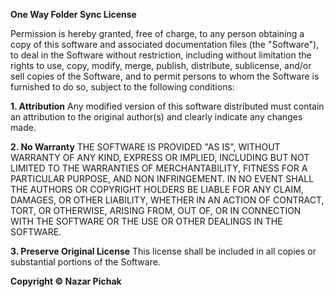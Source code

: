 **One Way Folder Sync License**

Permission is hereby granted, free of charge, to any person obtaining a copy of this software and associated documentation files (the "Software"), to deal in the Software without restriction, including without limitation the rights to use, copy, modify, merge, publish, distribute, sublicense, and/or sell copies of the Software, and to permit persons to whom the Software is furnished to do so, subject to the following conditions:

**1. Attribution**
Any modified version of this software distributed must contain an attribution to the original author(s) and clearly indicate any changes made.


**2. No Warranty**
THE SOFTWARE IS PROVIDED "AS IS", WITHOUT WARRANTY OF ANY KIND, EXPRESS OR IMPLIED, INCLUDING BUT NOT LIMITED TO THE WARRANTIES OF MERCHANTABILITY, FITNESS FOR A PARTICULAR PURPOSE, AND NON INFRINGEMENT. IN NO EVENT SHALL THE AUTHORS OR COPYRIGHT HOLDERS BE LIABLE FOR ANY CLAIM, DAMAGES, OR OTHER LIABILITY, WHETHER IN AN ACTION OF CONTRACT, TORT, OR OTHERWISE, ARISING FROM, OUT OF, OR IN CONNECTION WITH THE SOFTWARE OR THE USE OR OTHER DEALINGS IN THE SOFTWARE.


**3. Preserve Original License**
This license shall be included in all copies or substantial portions of the Software.


**Copyright &copy; Nazar Pichak**
